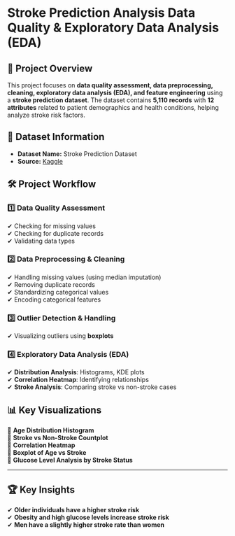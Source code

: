 # Stroke Prediction Analysis Data Quality & Exploratory Data Analysis (EDA) 

## 📌 Project Overview  
This project focuses on **data quality assessment, data preprocessing, cleaning, exploratory data analysis (EDA), and feature engineering** using a **stroke prediction dataset**. The dataset contains **5,110 records** with **12 attributes** related to patient demographics and health conditions, helping analyze stroke risk factors.  

## 📂 Dataset Information  
- **Dataset Name:** Stroke Prediction Dataset  
- **Source:** [Kaggle](https://www.kaggle.com/datasets/fedesoriano/stroke-prediction-dataset)  

## 🛠️ Project Workflow  

### **1️⃣ Data Quality Assessment**  
✔ Checking for missing values  
✔ Checking for duplicate records  
✔ Validating data types  

### **2️⃣ Data Preprocessing & Cleaning**  
✔ Handling missing values (using median imputation)  
✔ Removing duplicate records  
✔ Standardizing categorical values  
✔ Encoding categorical features  

### **3️⃣ Outlier Detection & Handling**  
✔ Visualizing outliers using **boxplots**  

### **4️⃣ Exploratory Data Analysis (EDA)**  
✔ **Distribution Analysis**: Histograms, KDE plots  
✔ **Correlation Heatmap**: Identifying relationships  
✔ **Stroke Analysis**: Comparing stroke vs non-stroke cases  

## 📊 Key Visualizations  
🔹 **Age Distribution Histogram**  
🔹 **Stroke vs Non-Stroke Countplot**  
🔹 **Correlation Heatmap**  
🔹 **Boxplot of Age vs Stroke**  
🔹 **Glucose Level Analysis by Stroke Status**  

---

## 🏆 Key Insights  
✔ **Older individuals have a higher stroke risk**  
✔ **Obesity and high glucose levels increase stroke risk**  
✔ **Men have a slightly higher stroke rate than women**  
